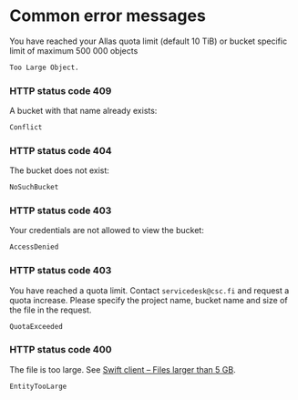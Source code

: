 # Common error messages

You have reached your Allas quota limit (default 10 TiB) or bucket specific limit of maximum 500 000 objects
```bash
Too Large Object. 
```

### HTTP status code 409 

A bucket with that name already exists:
```bash
Conflict
```

### HTTP status code 404

The bucket does not exist:
```bash
NoSuchBucket
```

### HTTP status code 403

Your credentials are not allowed to view the bucket:
```bash
AccessDenied
```

### HTTP status code 403

You have reached a quota limit. Contact `servicedesk@csc.fi` and request a quota increase. Please specify the project name, bucket name and size of the file in the request.
```bash
QuotaExceeded
```

### HTTP status code 400

The file is too large. See [Swift client – Files larger than 5 GB](./swift_client.md#files-larger-than-5-gb).
```bash
EntityTooLarge
```

